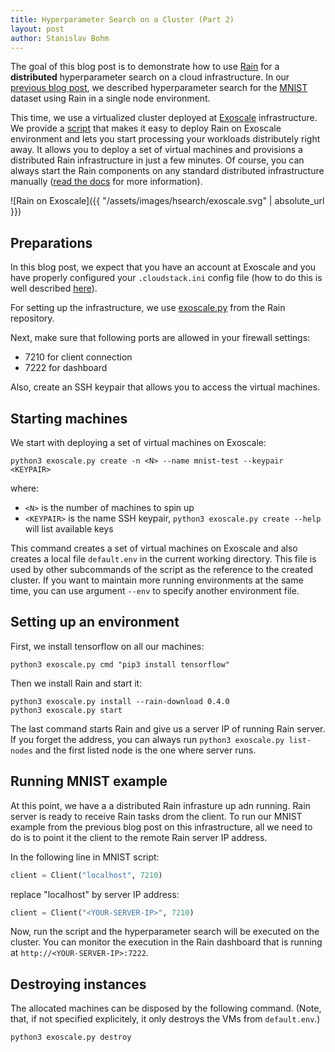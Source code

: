 ```yaml
---
title: Hyperparameter Search on a Cluster (Part 2)
layout: post
author: Stanislav Bohm
---
```


The goal of this blog post is to demonstrate how to use
[Rain](https://github.com/substantic/rain) for a **distributed** hyperparameter
search on a cloud infrastructure. In our [previous blog
post](https://substantic.github.io/2018/09/05/hsearch1.html), we described
hyperparameter search for the [MNIST](http://yann.lecun.com/exdb/mnist/)
dataset using Rain in a single node environment.

This time, we use a virtualized cluster deployed at
[Exoscale](https://www.exoscale.com/) infrastructure. We provide a [script](https://github.com/substantic/rain/tree/master/utils/deployment/exoscale) that
makes it easy to deploy Rain on Exoscale environment and lets you start
processing your workloads distributely right away. It allows you to deploy a
set of virtual machines and provisions a distributed Rain infrastructure in
just a few minutes. Of course, you can always start the Rain components on any
standard distributed infrastructure manually ([read the
docs](https://substantic.github.io/rain/docs/install.html) for more
information).

![Rain on Exoscale]({{ "/assets/images/hsearch/exoscale.svg" |
absolute_url }})

## Preparations

In this blog post, we expect that you have an account at Exoscale and you have properly
configured  your `.cloudstack.ini` config file (how to do this is well described [here](https://github.com/exoscale/cs)).

For setting up the infrastructure, we use
[exoscale.py](https://github.com/substantic/rain/tree/master/utils/deployment/exoscale)
from the Rain repository.

Next, make sure that following ports are allowed in your firewall settings:

* 7210 for client connection
* 7222 for dashboard

Also, create an SSH keypair that allows you to access the virtual machines.

## Starting machines

We start with deploying a set of virtual machines on Exoscale:

```
python3 exoscale.py create -n <N> --name mnist-test --keypair <KEYPAIR>
```

where:

- ``<N>`` is the number of machines to spin up
- ``<KEYPAIR>`` is the name SSH keypair, ``python3 exoscale.py create --help`` will list available keys

This command creates a set of virtual machines on Exoscale and also creates a
local file ``default.env`` in the current working directory. This file is used
by other subcommands of the script as the reference to the created cluster. If
you want to maintain more running environments at the same time, you can use
argument ``--env`` to specify another environment file.

## Setting up an environment

First, we install tensorflow on all our machines:

```
python3 exoscale.py cmd "pip3 install tensorflow"
```

Then we install Rain and start it:

```
python3 exoscale.py install --rain-download 0.4.0
python3 exoscale.py start
```

The last command starts Rain and give us a server IP of running Rain server. If
you forget the address, you can always run ``python3 exoscale.py list-nodes``
and the first listed node is the one where server runs.

## Running MNIST example

At this point, we have a a distributed Rain infrasture up adn running. Rain server is ready to receive Rain tasks drom the client.
To run our MNIST example from the previous blog post on this infrastructure, all we need to do is to point it the client to the remote Rain server IP address.

In the following line in MNIST script:

```python
client = Client("localhost", 7210)
```

replace "localhost" by server IP address:

```python
client = Client("<YOUR-SERVER-IP>", 7210)
```

Now, run the script and the hyperparameter search will be
executed on the cluster. You can monitor the execution in the Rain dashboard
that is running at ``http://<YOUR-SERVER-IP>:7222``.

## Destroying instances

The allocated machines can be disposed by the following
command. (Note, that, if not specified explicitely, it only destroys the VMs from ``default.env``.)

```
python3 exoscale.py destroy
```
